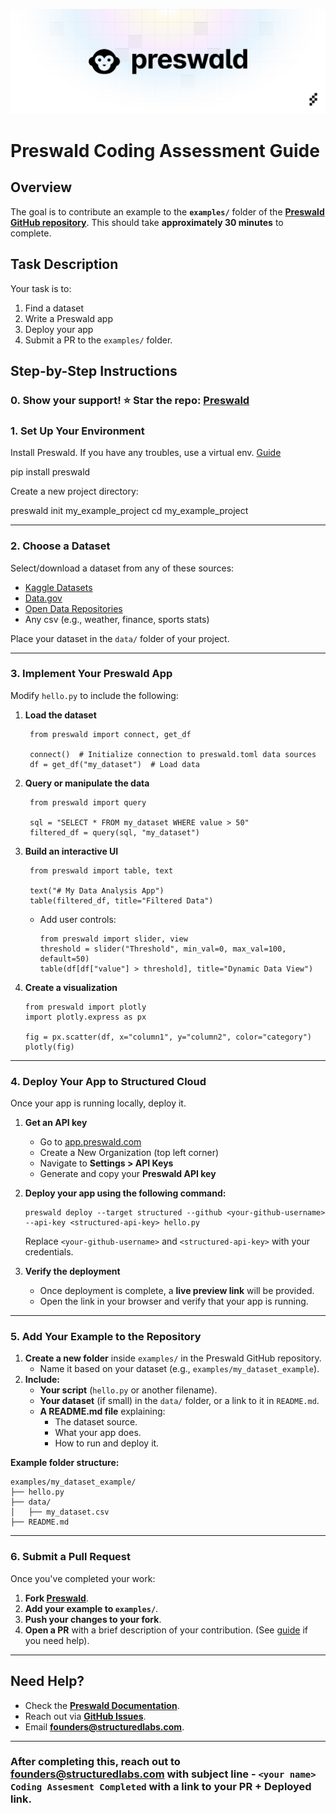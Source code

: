 <p align="center">
  <img src="./PreswaldBanner.png" alt="Logo">
</p>

# **Preswald Coding Assessment Guide**

## **Overview**

The goal is to contribute an example to the **`examples/`** folder of the **[Preswald GitHub repository](https://github.com/StructuredLabs/preswald)**. This should take **approximately 30 minutes** to complete.

## **Task Description**

Your task is to:

1. Find a dataset
2. Write a Preswald app 
3. Deploy your app
4. Submit a PR to the `examples/` folder.

## **Step-by-Step Instructions**

### **0. Show your support! ⭐ Star the repo: [Preswald](https://github.com/StructuredLabs/preswald)**
### **1. Set Up Your Environment**

Install Preswald. If you have any troubles, use a virtual env. [Guide](https://docs.preswald.com/usage/troubleshooting#set-up-a-virtual-environment)

pip install preswald

Create a new project directory:

preswald init my_example_project
cd my_example_project

---

### **2. Choose a Dataset**

Select/download a dataset from any of these sources:

- [Kaggle Datasets](https://www.kaggle.com/datasets)
- [Data.gov](https://www.data.gov/)
- [Open Data Repositories](https://github.com/awesomedata/awesome-public-datasets)
- Any csv (e.g., weather, finance, sports stats)

Place your dataset in the `data/` folder of your project.

---

### **3. Implement Your Preswald App**

Modify `hello.py` to include the following:

1. **Load the dataset**
            
        from preswald import connect, get_df
        
        connect()  # Initialize connection to preswald.toml data sources
        df = get_df("my_dataset")  # Load data
        
2. **Query or manipulate the data**
            
        
        from preswald import query
        
        sql = "SELECT * FROM my_dataset WHERE value > 50"
        filtered_df = query(sql, "my_dataset")
        
3. **Build an interactive UI**
            
        from preswald import table, text
        
        text("# My Data Analysis App")
        table(filtered_df, title="Filtered Data")
        
    - Add user controls:
        ```
        from preswald import slider, view
        threshold = slider("Threshold", min_val=0, max_val=100, default=50)
        table(df[df["value"] > threshold], title="Dynamic Data View")
        ```
4. **Create a visualization**

    ```
    from preswald import plotly
    import plotly.express as px
    
    fig = px.scatter(df, x="column1", y="column2", color="category")
    plotly(fig)
    ```
---

### **4. Deploy Your App to Structured Cloud**

Once your app is running locally, deploy it.

1. **Get an API key**
    
    - Go to [app.preswald.com](https://app.preswald.com/)
    - Create a New Organization (top left corner)
    - Navigate to **Settings > API Keys**
    - Generate and copy your **Preswald API key**
      
2. **Deploy your app using the following command:**
    ```
    preswald deploy --target structured --github <your-github-username> --api-key <structured-api-key> hello.py
    ```
    Replace `<your-github-username>` and `<structured-api-key>` with your credentials.
    
3. **Verify the deployment**
    
    - Once deployment is complete, a **live preview link** will be provided.
    - Open the link in your browser and verify that your app is running.

---

### **5. Add Your Example to the Repository**

1. **Create a new folder** inside `examples/` in the Preswald GitHub repository.
    - Name it based on your dataset (e.g., `examples/my_dataset_example`).
2. **Include:**
    - **Your script** (`hello.py` or another filename).
    - **Your dataset** (if small) in the `data/` folder, or a link to it in `README.md`.
    - **A README.md file** explaining:
        - The dataset source.
        - What your app does.
        - How to run and deploy it.

**Example folder structure:**

```
examples/my_dataset_example/
├── hello.py
├── data/
│   ├── my_dataset.csv
├── README.md
```
---

### **6. Submit a Pull Request**

Once you've completed your work:

1. **Fork [Preswald](https://github.com/StructuredLabs/preswald)**.
2. **Add your example to `examples/`**.
3. **Push your changes to your fork**.
4. **Open a PR** with a brief description of your contribution. (See [guide](https://github.com/StructuredLabs/preswald/blob/main/CONTRIBUTING.md) if you need help).

---

## **Need Help?**

- Check the **[Preswald Documentation](https://docs.preswald.com/)**.
- Reach out via [**GitHub Issues**](https://github.com/StructuredLabs/preswald/issues).
- Email **[founders@structuredlabs.com](mailto:founders@structuredlabs.com)**.

---

### **After completing this, reach out to founders@structuredlabs.com with subject line - `<your name> Coding Assesment Completed`** with a link to your PR + Deployed link.
